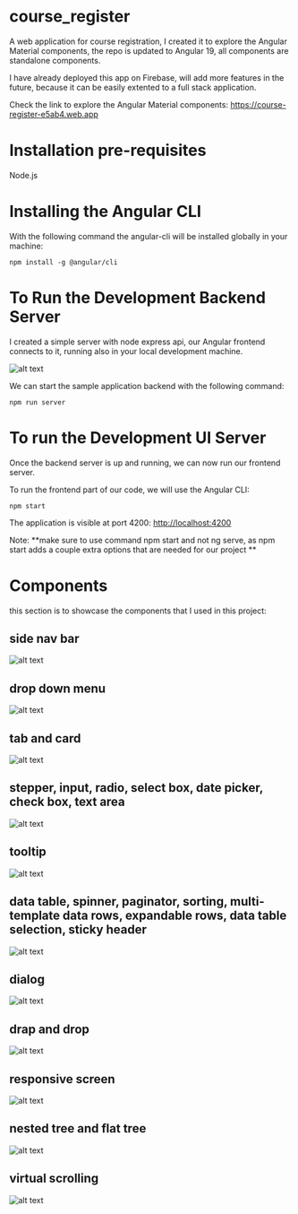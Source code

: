 # course_register
A web application for course registration, I created it to explore the Angular Material components, the repo is updated to Angular 19, all components are standalone components.

I have already deployed this app on Firebase, will add more features in the future, because it can be easily extented to a full stack application.

Check the link to explore the Angular Material components: https://course-register-e5ab4.web.app

# Installation pre-requisites

 Node.js

# Installing the Angular CLI

With the following command the angular-cli will be installed globally in your machine:

    npm install -g @angular/cli 

# To Run the Development Backend Server

I created a simple server with node express api, our Angular frontend connects to it, running also in your local development machine.

![alt text](src/assets/express-api.png)

We can start the sample application backend with the following command:

    npm run server

# To run the Development UI Server

Once the backend server is up and running, we can now run our frontend server. 

To run the frontend part of our code, we will use the Angular CLI:

    npm start 

The application is visible at port 4200: [http://localhost:4200](http://localhost:4200)

Note: **make sure to use command npm start and not ng serve, as npm start adds a couple extra options that are needed for our project **

# Components

this section is to showcase the components that I used in this project:

## side nav bar
![alt text](src/assets/side_nav_bar.png)

## drop down menu
![alt text](src/assets/drop_down_menu.png)

## tab and card
![alt text](src/assets/tab_and_card.png)

## stepper, input, radio, select box, date picker, check box, text area
![alt text](src/assets/stepper_input_radio_selectBox_datePicker_checkBox_textArea.png)

## tooltip
![alt text](src/assets/tooltip.png)

## data table, spinner, paginator, sorting, multi-template data rows, expandable rows, data table selection, sticky header
![alt text](src/assets/data_table.png)

## dialog
![alt text](src/assets/dialog.png)

## drap and drop
![alt text](src/assets/drag_and_drop.png)

## responsive screen
![alt text](src/assets/responsive_screen.png)

## nested tree and flat tree
![alt text](src/assets/tree.png)

## virtual scrolling
![alt text](src/assets/virtual_scrolling.png)